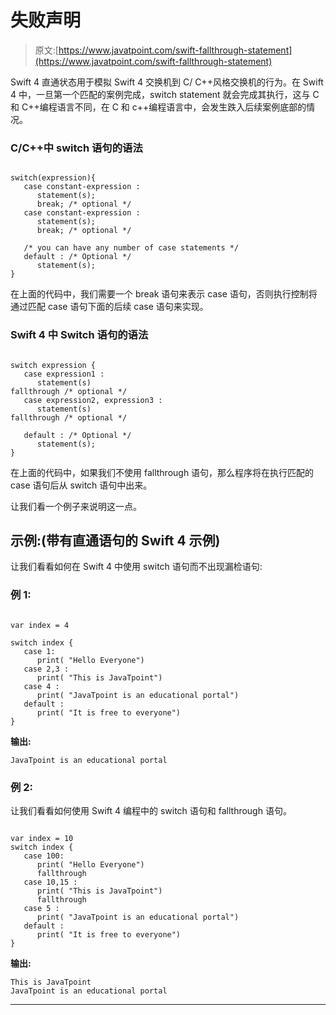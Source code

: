 # 失败声明

> 原文:[https://www.javatpoint.com/swift-fallthrough-statement](https://www.javatpoint.com/swift-fallthrough-statement)

Swift 4 直通状态用于模拟 Swift 4 交换机到 C/ C++风格交换机的行为。在 Swift 4 中，一旦第一个匹配的案例完成，switch statement 就会完成其执行，这与 C 和 C++编程语言不同，在 C 和 c++编程语言中，会发生跌入后续案例底部的情况。

### C/C++中 switch 语句的语法

```

switch(expression){
   case constant-expression :
      statement(s);
      break; /* optional */
   case constant-expression :
      statement(s);
      break; /* optional */

   /* you can have any number of case statements */
   default : /* Optional */
      statement(s);
}

```

在上面的代码中，我们需要一个 break 语句来表示 case 语句，否则执行控制将通过匹配 case 语句下面的后续 case 语句来实现。

### Swift 4 中 Switch 语句的语法

```

switch expression {
   case expression1 :
      statement(s)
fallthrough /* optional */
   case expression2, expression3 :
      statement(s)
fallthrough /* optional */

   default : /* Optional */
      statement(s);
}

```

在上面的代码中，如果我们不使用 fallthrough 语句，那么程序将在执行匹配的 case 语句后从 switch 语句中出来。

让我们看一个例子来说明这一点。

## 示例:(带有直通语句的 Swift 4 示例)

让我们看看如何在 Swift 4 中使用 switch 语句而不出现漏检语句:

### 例 1:

```

var index = 4

switch index {
   case 1:
      print( "Hello Everyone")
   case 2,3 :
      print( "This is JavaTpoint")
   case 4 :
      print( "JavaTpoint is an educational portal")
   default :
      print( "It is free to everyone")
}

```

**输出:**

```
JavaTpoint is an educational portal

```

### 例 2:

让我们看看如何使用 Swift 4 编程中的 switch 语句和 fallthrough 语句。

```

var index = 10
switch index {
   case 100:
      print( "Hello Everyone")
      fallthrough
   case 10,15 :
      print( "This is JavaTpoint")
      fallthrough
   case 5 :
      print( "JavaTpoint is an educational portal")
   default :
      print( "It is free to everyone")
}

```

**输出:**

```
This is JavaTpoint
JavaTpoint is an educational portal

```

* * *